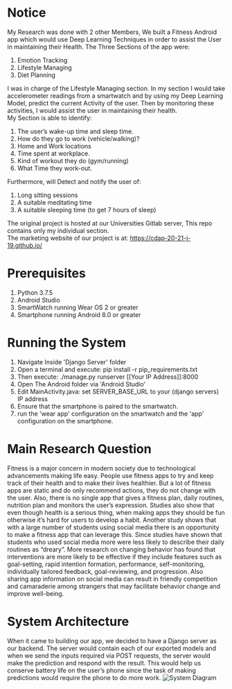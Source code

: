 # Notice
My Research was done with 2 other Members, We built a Fitness Android app which would use Deep Learning Techniques in order to assist the User in maintaining their Health.
The Three Sections of the app were:
   1. Emotion Tracking
   2. Lifestyle Managing
   3. Diet Planning   

I was in charge of the Lifestyle Managing section. In my section I would take accelerometer readings from a smartwatch and by using my Deep Learning Model, predict the current Activity of the user. Then by monitoring these activities, I would assist the user in maintaining their health.   
My Section is able to identify:
   1. The user’s wake-up time and sleep time.
   2. How do they go to work (vehicle/walking)?
   3. Home and Work locations
   4. Time spent at workplace.
   5. Kind of workout they do (gym/running)
   6. What Time they work-out.

Furthermore, will Detect and notify the user of:
   1. Long sitting sessions
   2. A suitable meditating time
   3. A suitable sleeping time (to get 7 hours of sleep)

The original project is hosted at our Universities Gitlab server, This repo contains only my individual section.   
The marketing website of our project is at: https://cdap-20-21-j-19.github.io/   

# Prerequisites
   1. Python 3.7.5
   2. Android Studio
   3. SmartWatch running Wear OS 2 or greater
   4. Smartphone running Android 8.0 or greater

# Running the System
   1. Navigate Inside 'Django Server' folder
   2. Open a terminal and execute: pip install -r pip_requirements.txt
   3. Then execute: ./manage.py runserver [[Your IP Address]]:8000
   4. Open The Android folder via 'Android Studio'
   5. Edit MainActivity.java: set SERVER_BASE_URL to your (django servers) IP address
   6. Ensure that the smartphone is paired to the smartwatch.
   7. run the 'wear app' configuration on the smartwatch and the 'app' configuration on the smartphone.

# Main Research Question
Fitness is a major concern in modern society due to technological advancements making life easy. People use fitness apps to try and keep track of their health and to make their lives healthier. But a lot of fitness apps are static and do only recommend actions, they do not change with the user. Also, there is no single app that gives a fitness plan, daily routines, nutrition plan and monitors the user’s expression. Studies also show that even though health is a serious thing, when making apps they should be fun otherwise it’s hard for users to develop a habit. Another study shows that with a large number of students using social media there is an opportunity to make a fitness app that can leverage this. Since studies have shown that students who used social media more were less likely to describe their daily routines as “dreary”. More research on changing behavior has found that interventions are more likely to be effective if they include features such as goal-setting, rapid intention formation, performance, self-monitoring, individually tailored feedback, goal-reviewing, and progression. Also sharing app information on social media can result in friendly competition and camaraderie among strangers that may facilitate behavior change and improve well-being.
    
# System Architecture
When it came to building our app, we decided to have a Django server as our backend. The server would contain each of our exported models and when we send the inputs required via POST requests, the server would make the prediction and respond with the result. This would help us conserve battery life on the user’s phone since the task of making predictions would require the phone to do more work. 
![System Diagram](/System_Diagram.jpg)
